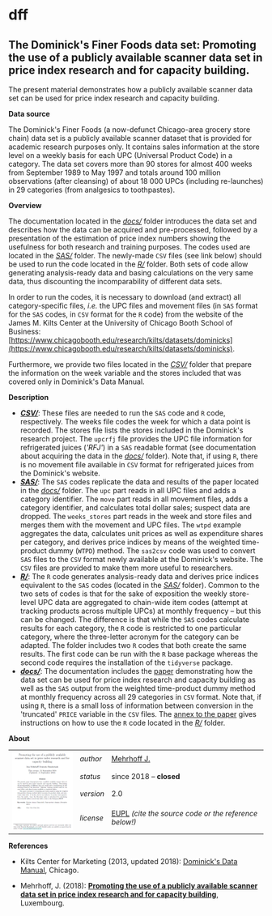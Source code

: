 dff
===

The Dominick's Finer Foods data set: 
Promoting the use of a publicly available scanner data set in price index research and for capacity building.
---

The present material demonstrates how a publicly available scanner data set can be used for price index research 
and capacity building.

**<a name="Data_source"></a>Data source**

The Dominick's Finer Foods (a now-defunct Chicago-area grocery store chain) data set is a publicly available 
scanner dataset that is provided for academic research purposes only. It contains sales information at the store 
level on a weekly basis for each UPC (Universal Product Code) in a category. 
The data set covers more than 90 stores for almost 400 weeks from September 1989 to May 1997 and totals around 
100 million observations (after cleansing) of about 18 000 UPCs (including re-launches) in 29 categories (from 
analgesics to toothpastes).

**<a name="Overview"></a>Overview**

The documentation located in the [_docs/_](docs) folder introduces the data set and describes how the data can be acquired 
and pre-processed, followed by a presentation of the estimation of price index numbers showing the usefulness for 
both research and training purposes. The codes used are located in the [_SAS/_](SAS) folder. The newly-made `CSV` files 
(see link below) should be used to run the code located in the [_R/_](R) folder. Both sets of code allow generating 
analysis-ready data and basing calculations on the very same data, thus discounting the incomparability of different 
data sets.

In order to run the codes, it is necessary to download (and extract) all category-specific files, _i.e._ the UPC files 
and movement files (in `SAS` format for the `SAS` codes, in `CSV` format for the `R` code) from the website of the 
James M. Kilts Center at the University of Chicago Booth School of Business:
[https://www.chicagobooth.edu/research/kilts/datasets/dominicks](https://www.chicagobooth.edu/research/kilts/datasets/dominicks).

Furthermore, we provide two files located in the [_CSV/_](CSV) folder that prepare the information on the week variable 
and the stores included that was covered only in Dominick's Data Manual.

**<a name="Description"></a>Description**

* [**_CSV/_**](CSV): These files are needed to run the `SAS` code and `R` code, respectively.
The weeks file codes the week for which a data point is recorded. The stores file lists the stores included 
in the Dominick's research project.
The `upcrfj` file provides the UPC file information for refrigerated juices (_'RFJ'_) in a `SAS` readable format 
(see documentation about acquiring the data in the [_docs/_](docs) folder). Note that, if using `R`, there is no 
movement file available in `CSV` format for refrigerated juices from the Dominick's website.
* [**_SAS/_**](SAS): The `SAS` codes replicate the data and results of the paper located in the [_docs/_](docs) folder.
The `upc` part reads in all UPC files and adds a category identifier. The `move` part reads in all movement files, 
adds a category identifier, and calculates total dollar sales; suspect data are dropped. The `weeks_stores` part 
reads in the week and store files and merges them with the movement and UPC files. The `wtpd` example aggregates 
the data, calculates unit prices as well as expenditure shares per category, and derives price indices by means 
of the weighted time-product dummy (`WTPD`) method.
The `sas2csv` code was used to convert `SAS` files to the `CSV` format newly available at the Dominick's website. The 
`CSV` files are provided to make them more useful to researchers.
* [**_R/_**](R): The `R` code generates analysis-ready data and derives price indices equivalent to the `SAS` codes 
(located in the [_SAS/_](SAS) folder). Common to the two sets of codes is that for the sake of exposition the weekly 
store-level UPC data are aggregated to chain-wide item codes (attempt at tracking products across multiple UPCs) at 
monthly frequency – but this can be changed. The difference is that while the `SAS` codes calculate results for each 
category, the `R` code is restricted to one particular category, where the three-letter acronym for the category can 
be adapted. The folder includes two `R` codes that both create the same results. The first code can be run with the `R` 
base package whereas the second code requires the installation of the `tidyverse` package.
* [**_docs/_**](docs): The documentation includes the [paper](docs/dff.pdf) demonstrating how the data set can be used for price 
index research and capacity building as well as the `SAS` output from the weighted time-product dummy method at monthly 
frequency across all 29 categories in `CSV` format. Note that, if using `R`, there is a small loss of information between 
conversion in the 'truncated' `PRICE` variable in the `CSV` files.
The [annex to the paper](docs/dff_r.pdf) gives instructions on how to use the `R` code located in the [_R/_](R) folder.

**About**

<table align="center">
    <tr>     <td  rowspan="4" align="center" width="120px"> <a href="docs/dff.pdf"><img src="docs/article_front_cover.png"></img></a></td>
             <td align="left"><i>author</i></td> <td align="left"> <a href="mailto:jens.mehrhoff@bundesbank.de">Mehrhoff J.</a></td> </tr> 
    <tr> <td align="left"><i>status</i></td> <td align="left">since 2018 &ndash; <b>closed</b></td></tr>     
    <tr> <td align="left"><i>version</i></td> <td align="left">2.0</td> </tr> 
    <tr> <td align="left"><i>license</i></td> <td align="left"><a href="https://joinup.ec.europa.eu/sites/default/files/eupl1.1.-licence-en_0.pdfEUPL">EUPL</a> <i>(cite the source code or the reference below!)</i></td> </tr> 
</table>

**<a name="References"></a>References** 

* Kilts Center for Marketing (2013, updated 2018): [Dominick's Data Manual](https://www.chicagobooth.edu/-/media/enterprise/centers/kilts/datasets/dominicks-dataset/dominicks-manual-and-codebook_kiltscenter.aspx), Chicago.

* Mehrhoff, J. (2018): [**Promoting the use of a publicly available scanner data set in price index research and for 
capacity building**](docs/dff.pdf), Luxembourg.

